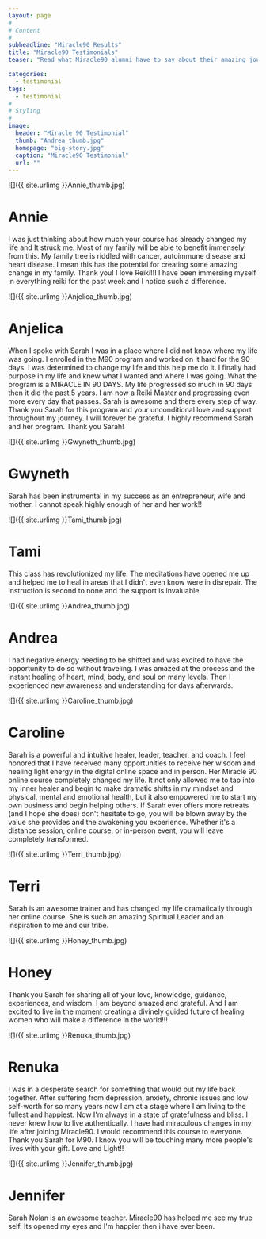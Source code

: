 ```yaml
---
layout: page
#
# Content
#
subheadline: "Miracle90 Results"
title: "Miracle90 Testimonials"
teaser: "Read what Miracle90 alumni have to say about their amazing journey and transormations"

categories:
  - testimonial
tags:
  - testimonial
#
# Styling
#
image:
  header: "Miracle 90 Testimonial"
  thumb: "Andrea_thumb.jpg"
  homepage: "big-story.jpg"
  caption: "Miracle90 Testimonial"
  url: ""
---
```

![]({{ site.urlimg }}Annie_thumb.jpg)
# Annie  
I was just thinking about how much your course has already changed my life and It struck me. Most of my family will be able to benefit immensely from this. My family tree is riddled with cancer, autoimmune disease and heart disease. I mean this has the potential for creating some amazing change in my family. Thank you! I love Reiki!!! I have been immersing myself in everything reiki for the past week and I notice such a difference.  

![]({{ site.urlimg }}Anjelica_thumb.jpg)
# Anjelica  
When I spoke with Sarah I was in a place where I did not know where my life was going. I enrolled in the M90 program and worked on it hard for the 90 days. I was determined to change my life and this help me do it. I finally had purpose in my life and knew what I wanted and where I was going. What the program is a MIRACLE IN 90 DAYS. My life progressed so much in 90 days then it did the past 5 years. I am now a Reiki Master and progressing even more every day that passes. Sarah is awesome and there every step of way. Thank you Sarah for this program and your unconditional love and support throughout my journey. I will forever be grateful. I highly recommend Sarah and her program. Thank you Sarah!  

![]({{ site.urlimg }}Gwyneth_thumb.jpg)
# Gwyneth  
Sarah has been instrumental in my success as an entrepreneur, wife and mother. I cannot speak highly enough of her and her work!!  

![]({{ site.urlimg }}Tami_thumb.jpg)
# Tami  
This class has revolutionized my life. The meditations have opened me up and helped me to heal in areas that I didn't even know were in disrepair. The instruction is second to none and the support is invaluable.  

![]({{ site.urlimg }}Andrea_thumb.jpg)
# Andrea  
I had negative energy needing to be shifted and was excited to have the opportunity to do so without traveling. I was amazed at the process and the instant healing of heart, mind, body, and soul on many levels. Then I experienced new awareness and understanding for days afterwards.  

![]({{ site.urlimg }}Caroline_thumb.jpg)
# Caroline  
Sarah is a powerful and intuitive healer, leader, teacher, and coach. I feel honored that I have received many opportunities to receive her wisdom and healing light energy in the digital online space and in person. Her Miracle 90 online course completely changed my life. It not only allowed me to tap into my inner healer and begin to make dramatic shifts in my mindset and physical, mental and emotional health, but it also empowered me to start my own business and begin helping others. If Sarah ever offers more retreats (and I hope she does) don't hesitate to go, you will be blown away by the value she provides and the awakening you experience. Whether it's a distance session, online course, or in-person event, you will leave completely transformed.  

![]({{ site.urlimg }}Terri_thumb.jpg)
# Terri  
Sarah is an awesome trainer and has changed my life dramatically through her online course. She is such an amazing Spiritual Leader and an inspiration to me and our tribe.  

![]({{ site.urlimg }}Honey_thumb.jpg)
# Honey  
Thank you Sarah for sharing all of your love, knowledge, guidance, experiences, and wisdom.  I am beyond amazed and grateful. And I am excited to live in the moment creating a divinely guided future of healing women who will make a difference in the world!!!  

![]({{ site.urlimg }}Renuka_thumb.jpg)
# Renuka  
I was in a desperate search for something that would put my life back together. After suffering from depression, anxiety, chronic issues and low self-worth for so many years now I am at a stage where I am living to the fullest and happiest. Now I'm always in a state of gratefulness and bliss. I never knew how to live authentically. I have had miraculous changes in my life after joining Miracle90. I would recommend this course to everyone. Thank you Sarah for M90. I know you will be touching many more people's lives with your gift. Love and Light!!  

![]({{ site.urlimg }}Jennifer_thumb.jpg)
# Jennifer  
Sarah Nolan is an awesome teacher. Miracle90 has helped me see my true self. Its opened my eyes and I'm happier then i have ever been.

 [1]: #
 [2]: #
 [3]: #
 [4]: #
 [5]: #
 [6]: #
 [7]: #
 [8]: #
 [9]: #
 [10]: #